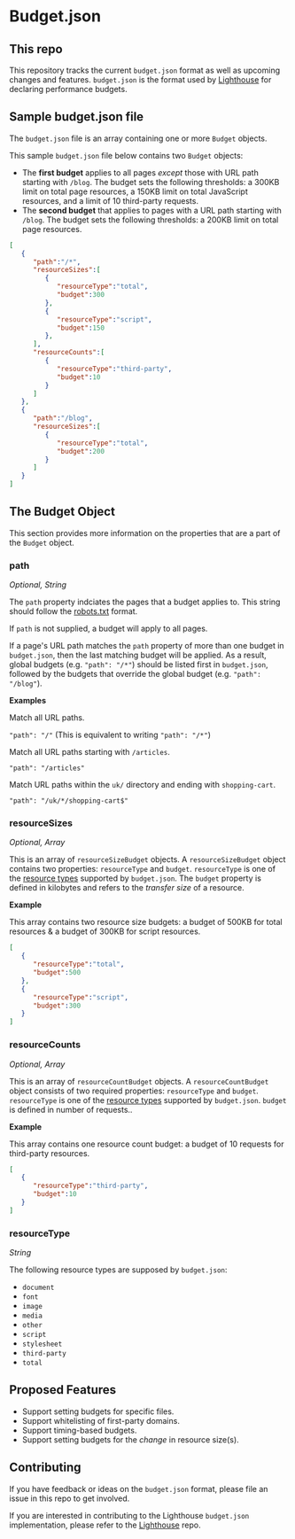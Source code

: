 # Budget.json


## This repo

This repository tracks the current `budget.json` format as well as upcoming changes and features. `budget.json` is the format used by [Lighthouse](https://github.com/GoogleChrome/lighthouse) for declaring performance budgets.


## Sample budget.json file
The `budget.json` file is an array containing one or more `Budget` objects.

This sample `budget.json` file below contains two `Budget` objects:
- The **first budget** applies to all pages *except* those with URL path starting with `/blog`. The budget sets the following thresholds: a 300KB limit on total page resources, a 150KB limit on total JavaScript resources, and a limit of 10 third-party requests.
- The **second budget** that applies to pages with a URL path starting with `/blog`. The budget sets the following thresholds: a 200KB limit on total page resources.

```json
[
   {
      "path":"/*",
      "resourceSizes":[
         {
            "resourceType":"total",
            "budget":300
         },
         {
            "resourceType":"script",
            "budget":150
         },
      ],
      "resourceCounts":[
         {
            "resourceType":"third-party",
            "budget":10
         }
      ]
   },
   {
      "path":"/blog",
      "resourceSizes":[
         {
            "resourceType":"total",
            "budget":200
         }
      ]
   }
]
```


## The Budget Object

This section provides more information on the properties that are a part of the `Budget` object.

### path

_Optional, String_

The `path` property indciates the pages that a budget applies to. This string should follow the [robots.txt](https://developers.google.com/search/reference/robots_txt#examples-of-valid-robotstxt-urls) format.

If `path` is not supplied, a budget will apply to all pages.

If a page's URL path matches the `path` property of more than one budget in `budget.json`, then the last matching budget will be applied. As a result, global budgets (e.g. `"path": "/*"`) should be listed first in `budget.json`, followed by the budgets that override the global budget (e.g. `"path": "/blog"`). 

**Examples**

Match all URL paths.

`"path": "/"` (This is equivalent to writing `"path": "/*"`)

Match all URL paths starting with `/articles`.

`"path": "/articles"`

Match URL paths within the `uk/` directory and ending with `shopping-cart`.

`"path": "/uk/*/shopping-cart$"`


### resourceSizes

_Optional, Array_

This is an array of `resourceSizeBudget` objects. A `resourceSizeBudget` object contains two properties: `resourceType` and `budget`. `resourceType` is one of the [resource types](#resourcetype) supported by `budget.json`. The `budget` property is defined in kilobytes and refers to the _transfer size_ of a resource.

**Example**

This array contains two resource size budgets: a budget of 500KB for total resources &  a budget of 300KB for script resources.

```json
[
   {
      "resourceType":"total",
      "budget":500
   },
   {
      "resourceType":"script",
      "budget":300
   }
]
```


### resourceCounts

_Optional, Array_

This is an array of `resourceCountBudget` objects. A `resourceCountBudget` object consists of two required properties: `resourceType` and `budget`. `resourceType` is one of the [resource types](#resourcetype) supported by `budget.json`. `budget` is defined in number of requests..

**Example**

This array contains one resource count budget: a budget of 10 requests for third-party resources.

```json
[
   {
      "resourceType":"third-party",
      "budget":10
   }
]

```


### resourceType

_String_

The following resource types are supposed by `budget.json`:



*   `document`
*   `font`
*   `image`
*   `media`
*   `other`
*   `script`
*   `stylesheet`
*   `third-party`
*   `total`


## Proposed Features



*   Support setting budgets for specific files.
*   Support whitelisting of first-party domains.
*   Support timing-based budgets.
*   Support setting budgets for the _change_ in resource size(s).


## Contributing

If you have feedback or ideas on the `budget.json` format, please file an issue in this repo to get involved.

If you are interested in contributing to the Lighthouse `budget.json` implementation, please refer to the [Lighthouse](https://github.com/GoogleChrome/lighthouse) repo.

